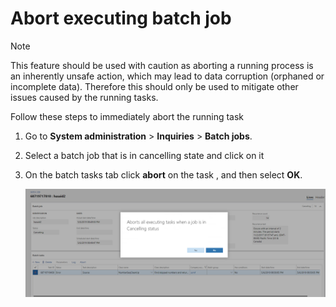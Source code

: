 # Abort executing batch job

> [!NOTE] 
> This feature should be used with caution as aborting a running process is an inherently unsafe action, which may lead to data corruption (orphaned or incomplete data). Therefore this should only be used to mitigate other issues caused by the running tasks.


Follow these steps to immediately abort the running task

1. Go to **System administration** \> **Inquiries** \> **Batch jobs**.
2. Select a batch job that is in cancelling state and click on it
3. On the batch tasks tab click **abort** on the task , and then select **OK**.

    ![Abort Batch Task](./media/batch-abort.PNG) 


